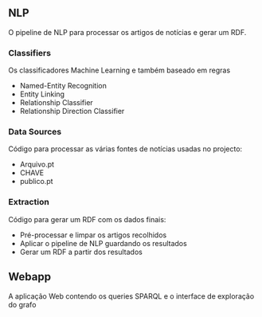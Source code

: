 ## NLP

O pipeline de NLP para processar os artigos de notícias e gerar um RDF. 

### Classifiers
 Os classificadores Machine Learning e também baseado em regras
  - Named-Entity Recognition
  - Entity Linking
  - Relationship Classifier
  - Relationship Direction Classifier
    

### Data Sources
 Código para processar as várias fontes de notícias usadas no projecto:
   - Arquivo.pt
   - CHAVE
   - publico.pt


### Extraction  
 Código para gerar um RDF com os dados finais:
   - Pré-processar e limpar os artigos recolhidos 
   - Aplicar o pipeline de NLP guardando os resultados
   - Gerar um RDF a partir dos resultados

## Webapp
 A aplicação Web contendo os queries SPARQL e o interface de exploração do grafo
